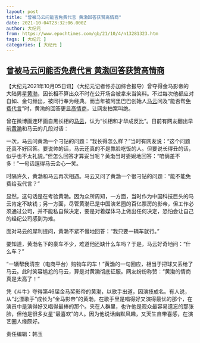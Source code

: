 ```yaml
---
layout: post
title: "曾被马云问能否免费代言 黄渤回答获赞高情商"
date: 2021-10-04T23:32:06.000Z
author: 大纪元
from: https://www.epochtimes.com/gb/21/10/4/n13281323.htm
tags: [ 大纪元 ]
categories: [ 大纪元 ]
---
```

<!--1633390326000-->
[曾被马云问能否免费代言 黄渤回答获赞高情商](https://www.epochtimes.com/gb/21/10/4/n13281323.htm)
------

<div>
<p>【大纪元2021年10月05日讯】（大纪元记者佟亦加综合报导）曾夺得金马影帝的大陆男星<a href="https://www.epochtimes.com/gb/tag/%E9%BB%84%E6%B8%A4.html">黄渤</a>，因长相不算出众不时在公开场合被拿来当笑料。不过每次他都应对自如、金句频出，被同行奉为经典。而当年被阿里巴巴创始人<a href="https://www.epochtimes.com/gb/tag/%E9%A9%AC%E4%BA%91.html">马云</a>问及“能否帮<a href="https://www.epochtimes.com/gb/tag/%E5%85%8D%E8%B4%B9%E4%BB%A3%E8%A8%80.html">免费代言</a>”时，黄渤的回答更显<a href="https://www.epochtimes.com/gb/tag/%E9%AB%98%E6%83%85%E5%95%86.html">高情商</a>，让网友拍案叫绝。</p><p>曾在微博画连环画自黑长相的<a href="https://www.epochtimes.com/gb/tag/%E9%A9%AC%E4%BA%91.html">马云</a>，认为“长相和才华成反比”。日前有网友翻出早前<a href="https://www.epochtimes.com/gb/tag/%E9%BB%84%E6%B8%A4.html">黄渤</a>和马云的几段对话：</p><p>一次，马云问黄渤一个刁钻的问题：“我长得怎么样？”当时有网友说：“这个问题还真不好回答。要说帅的话，马云还真的不是靠脸吃饭的人。但要说长得丑的话，似乎也不太礼貌。”但怎么回答才算妥当呢？黄渤当时委婉地回答：“咱俩差不多！”一句话逗得马云会心一笑。</p><p>时隔许久，黄渤和马云再次相遇。马云又问了黄渤一个很刁钻的问题：“能不能免费给我代言？”</p><p>显然，这句话是在考验黄渤。因为众所周知，一方面，当时作为中国科技巨头的马云肯定不缺钱；另一方面，尽管黄渤已是中国演艺圈的百亿票房的影帝，但工作必须通过公司，并不能私自做决定，要是对着媒体马上做出任何决定，恐怕会让自己的经纪公司感到为难。</p><p>面对马云的犀利提问，黄渤不紧不慢地回答：“我只要一辆车就行。”</p><p>要知道，黄渤名下的豪车不少，难道他还缺什么车吗？于是，马云好奇地问：“什么车？”</p><p>“一辆帮我清空（电商平台）购物车的车！”黄渤的一句回应，相当于把球又丢给了马云。此时笑容尴尬的马云，算是对黄渤彻底征服。网友纷纷称赞：“黄渤的情商真是太高了！”</p><p>凭《斗牛》夺得第46届金马奖影帝的黄渤，以歌手出道，因演技成名。有人说，从“北漂歌手”成长为“金马影帝”的黄渤，在歌手里是唱得好又演得最优的那个，在演员中是演得好又唱得最棒的那个。夹在人群里，也许他是观众最容易遗忘的那张脸，但他是很多女星“最喜欢”的人。因为他说话幽默风趣，又天生自带喜感，在演艺圈人缘颇好。</p><p>责任编辑：韩玉</p>
</div>
